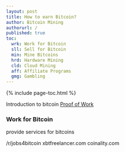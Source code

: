 ```yaml
---
layout: post
title: How to earn Bitcoin?
author: Bitcoin Mining
authorurl: /
published: true
toc:
  wrk: Work for Bitcoin
  sll: Sell for Bitcoin
  min: Mine Bitcoins
  hrd: Hardware Mining
  cld: Cloud Mining
  aff: Affiliate Programs
  gmg: Gambling
---
```


{% include page-toc.html %}

Introduction to bitcoin  <a href="/what-is-proof-of-work/">Proof of Work</a> 


<h3 id="wrk">Work for Bitcoin</h3>

provide services for bitcoins

/r/jobs4bitcoin
xbtfreelancer.com
coinality.com


